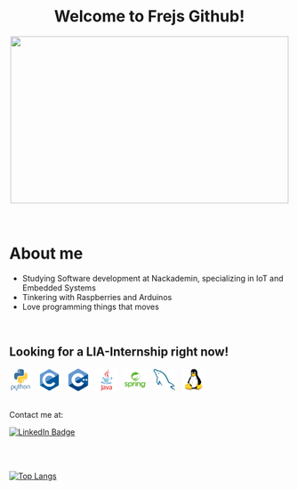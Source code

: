 

<h1 align="center">
Welcome to Frejs Github!
</h1>


<div id="header" align="center">
  <img src="https://media.giphy.com/media/ZVik7pBtu9dNS/giphy.gif" width="500" height="300" />
</div>

<p>
  <br>
</p>
    
# About me

* Studying Software development at Nackademin, specializing in IoT and Embedded Systems
* Tinkering with Raspberries and Arduinos 
* Love programming things that moves



<p>
  <br>
</p>

## Looking for a LIA-Internship right now!

<div>
    <img src="https://github.com/devicons/devicon/blob/master/icons/python/python-original-wordmark.svg" title="Python" alt="Python" width="40" height="40"/>&nbsp&nbsp;
    <img src="https://github.com/devicons/devicon/blob/master/icons/c/c-original.svg" title="C" alt="C" width="40" height="40"/>&nbsp&nbsp;
   <img src="https://github.com/devicons/devicon/blob/master/icons/cplusplus/cplusplus-original.svg" title="Cpp" alt="Cpp" width="40" height="40"/>&nbsp&nbsp;
  <img src="https://github.com/devicons/devicon/blob/master/icons/java/java-original-wordmark.svg" title="Java" alt="Java" width="40" height="40"/>&nbsp&nbsp;
  <img src="https://github.com/devicons/devicon/blob/master/icons/spring/spring-original-wordmark.svg" title="Spring" alt="Spring" width="40" height="40"/>&nbsp&nbsp;
    <img src="https://github.com/devicons/devicon/blob/master/icons/mysql/mysql-original.svg" title="MySQL" alt="MySQL" width="40" height="40"/>&nbsp&nbsp;
  <img src="https://github.com/devicons/devicon/blob/master/icons/linux/linux-original.svg" title="Linux" alt="Linux" width="40" height="40"/>&nbsp&nbsp;
</div>

<p>
  <br>
  Contact me at:
</p>
<div>
  <a href="https://linkedin.com/in/frej-mellberg-7075a2251">
  <img src="https://img.shields.io/badge/LinkedIn-blue?style=for-the-badge&logo=linkedin&logoColor=white" alt="LinkedIn Badge"/>
</div>

<p>
  <br>
  <br>
</p>


[![Top Langs](https://github-readme-stats.vercel.app/api/top-langs/?username=FrejMellberg)](https://github.com/FrejMellberg/github-readme-stats)


